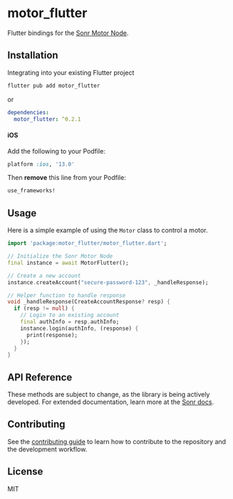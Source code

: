 # motor_flutter

Flutter bindings for the [Sonr Motor Node](https://docs.sonr.io).

## Installation

Integrating into your existing Flutter project
```sh
flutter pub add motor_flutter
```

or

```yaml
dependencies:
  motor_flutter: ^0.2.1
```

#### iOS

Add the following to your Podfile:

```ruby
platform :ios, '13.0'
```

Then **remove** this line from your Podfile:
```ruby
use_frameworks!
```

## Usage

Here is a simple example of using the `Motor` class to control a motor.

```dart
import 'package:motor_flutter/motor_flutter.dart';

// Initialize the Sonr Motor Node
final instance = await MotorFlutter();

// Create a new account
instance.createAccount("secure-password-123", _handleResponse);

// Helper function to handle response
void _handleResponse(CreateAccountResponse? resp) {
  if (resp != null) {
    // Login to an existing account
    final authInfo = resp.authInfo;
    instance.login(authInfo, (response) {
      print(response);
    });
  }
}
```

## API Reference

These methods are subject to change, as the library is being actively developed. For extended documentation, learn more at the [Sonr docs](https://docs.sonr.io).

## Contributing

See the [contributing guide](CONTRIBUTING.md) to learn how to contribute to the repository and the development workflow.

## License

MIT
